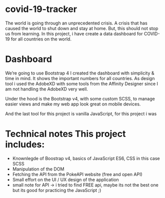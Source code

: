 # covid-19-tracker
The world is going through an unprecedented crisis. A crisis that has caused the world to shut down and stay at home. But, this should not stop us from learning. In this project, i have create a data dashboard for COVID-19 for all countries on the world. 

# Dashboard 
We’re going to use Bootstrap 4 
I created the dashboard with simplicity & time in mind. It shows the important numbers for all countries. As design tool i used the AdobeXD with some tools from the Affinity Designer since I am not handling the AdobeXD very well.

Under the hood is the Bootstrap v4, with some custom SCSS, to manage easier views and make my web app look great on mobile devices.

And the last tool for this project is vanilla JavaScript, for this project i was


# Technical notes This project includes:
- Knownlegde of Boostrap v4, basics of JavaScript ES6, CSS in this case SCSS
- Manipulation of the DOM
- Fetching the API from the PokeAPI website (free and open API)
- Small effort on the UI / UX design of the application
- small note for API -> i tried to find FREE api, maybe its not the best one but its good for practicing the JavaScript ;)
